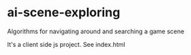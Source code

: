 # ai-scene-exploring
Algorithms for navigating around and searching a game scene

It's a client side js project. See index.html
